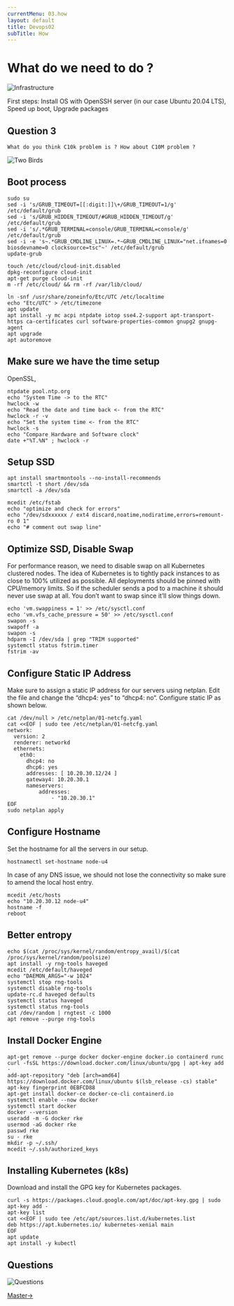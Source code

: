 ```yaml
---
currentMenu: 03.how
layout: default
title: Devops02
subTitle: How
---
```


# What do we need to do ?

![Infrastructure](https://raw.githubusercontent.com/c4xp/Devops02/master/assets/infra.jpg)

First steps: Install OS with OpenSSH server (in our case Ubuntu 20.04 LTS), Speed up boot, Upgrade packages

## Question 3

```
What do you think C10k problem is ? How about C10M problem ?
```

![Two Birds](https://raw.githubusercontent.com/c4xp/Devops02/master/assets/twobirds.jpg)

## Boot process

```
sudo su
sed -i 's/GRUB_TIMEOUT=[[:digit:]]\+/GRUB_TIMEOUT=1/g' /etc/default/grub
sed -i 's/GRUB_HIDDEN_TIMEOUT/#GRUB_HIDDEN_TIMEOUT/g' /etc/default/grub
sed -i 's/.*GRUB_TERMINAL=console/GRUB_TERMINAL=console/g' /etc/default/grub
sed -i -e 's~.*GRUB_CMDLINE_LINUX=.*~GRUB_CMDLINE_LINUX="net.ifnames=0 biosdevname=0 clocksource=tsc"~' /etc/default/grub
update-grub
```

```
touch /etc/cloud/cloud-init.disabled
dpkg-reconfigure cloud-init
apt-get purge cloud-init
m -rf /etc/cloud/ && rm -rf /var/lib/cloud/
```

```
ln -snf /usr/share/zoneinfo/Etc/UTC /etc/localtime
echo "Etc/UTC" > /etc/timezone
apt update
apt install -y mc acpi ntpdate iotop sse4.2-support apt-transport-https ca-certificates curl software-properties-common gnupg2 gnupg-agent
apt upgrade
apt autoremove
```

## Make sure we have the time setup

OpenSSL, 

```
ntpdate pool.ntp.org
echo "System Time -> to the RTC"
hwclock -w
echo "Read the date and time back <- from the RTC"
hwclock -r -v
echo "Set the system time <- from the RTC"
hwclock -s
echo "Compare Hardware and Software clock"
date +"%T.%N" ; hwclock -r
```

## Setup SSD

```
apt install smartmontools --no-install-recommends
smartctl -t short /dev/sda
smartctl -a /dev/sda

mcedit /etc/fstab
echo "optimize and check for errors"
echo "/dev/sdxxxxxx / ext4 discard,noatime,nodiratime,errors=remount-ro 0 1"
echo "# comment out swap line"
```

## Optimize SSD, Disable Swap

For performance reason, we need to disable swap on all Kubernetes clustered nodes. The idea of Kubernetes is to tightly pack instances to as close to 100% utilized as possible. All deployments should be pinned with CPU/memory limits. So if the scheduler sends a pod to a machine it should never use swap at all. You don’t want to swap since it’ll slow things down.

```
echo 'vm.swappiness = 1' >> /etc/sysctl.conf
echo 'vm.vfs_cache_pressure = 50' >> /etc/sysctl.conf
swapon -s
swapoff -a
swapon -s
hdparm -I /dev/sda | grep "TRIM supported"
systemctl status fstrim.timer
fstrim -av
```

## Configure Static IP Address

Make sure to assign a static IP address for our servers using netplan. Edit the file and change the “dhcp4: yes” to “dhcp4: no“. Configure static IP as shown below.

```
cat /dev/null > /etc/netplan/01-netcfg.yaml
cat <<EOF | sudo tee /etc/netplan/01-netcfg.yaml
network:
  version: 2
  renderer: networkd
  ethernets:
    eth0:
      dhcp4: no
      dhcp6: yes
      addresses: [ 10.20.30.12/24 ]
      gateway4: 10.20.30.1
      nameservers:
          addresses:
              - "10.20.30.1"
EOF
sudo netplan apply
```

## Configure Hostname

Set the hostname for all the servers in our setup.

```
hostnamectl set-hostname node-u4
```

In case of any DNS issue, we should not lose the connectivity so make sure to amend the local host entry.

```
mcedit /etc/hosts
echo "10.20.30.12 node-u4"
hostname -f
reboot
```

## Better entropy

```
echo $(cat /proc/sys/kernel/random/entropy_avail)/$(cat /proc/sys/kernel/random/poolsize)
apt install -y rng-tools haveged
mcedit /etc/default/haveged
echo "DAEMON_ARGS="-w 1024"
systemctl stop rng-tools
systemctl disable rng-tools
update-rc.d haveged defaults
systemctl status haveged
systemctl status rng-tools
cat /dev/random | rngtest -c 1000
apt remove --purge rng-tools
```

## Install Docker Engine

```
apt-get remove --purge docker docker-engine docker.io containerd runc
curl -fsSL https://download.docker.com/linux/ubuntu/gpg | apt-key add -
add-apt-repository "deb [arch=amd64] https://download.docker.com/linux/ubuntu $(lsb_release -cs) stable"
apt-key fingerprint 0EBFCD88
apt-get install docker-ce docker-ce-cli containerd.io
systemctl enable --now docker
systemctl start docker
docker --version
useradd -m -G docker rke
usermod -aG docker rke
passwd rke
su - rke
mkdir -p ~/.ssh/
mcedit ~/.ssh/authorized_keys
```

## Installing Kubernetes (k8s)

Download and install the GPG key for Kubernetes packages.

```
curl -s https://packages.cloud.google.com/apt/doc/apt-key.gpg | sudo apt-key add -
apt-key list
cat <<EOF | sudo tee /etc/apt/sources.list.d/kubernetes.list
deb https://apt.kubernetes.io/ kubernetes-xenial main
EOF
apt update
apt install -y kubectl
```

## Questions

![Questions](https://raw.githubusercontent.com/c4xp/Devops02/master/assets/questions.jpg)

[Master→](04.master.md)